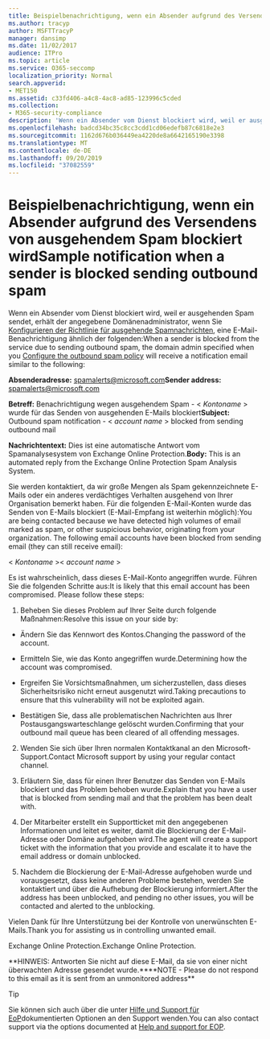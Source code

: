 ```yaml
---
title: Beispielbenachrichtigung, wenn ein Absender aufgrund des Versendens von ausgehendem Spam blockiert wird
ms.author: tracyp
author: MSFTTracyP
manager: dansimp
ms.date: 11/02/2017
audience: ITPro
ms.topic: article
ms.service: O365-seccomp
localization_priority: Normal
search.appverid:
- MET150
ms.assetid: c33fd406-a4c8-4ac8-ad85-123996c5cded
ms.collection:
- M365-security-compliance
description: 'Wenn ein Absender vom Dienst blockiert wird, weil er ausgehenden Spam sendet, erhält der angegebene Domänenadministrator, wenn Sie Konfigurieren der Richtlinie für ausgehende Spamnachrichten, eine E-Mail-Benachrichtigung ähnlich der folgenden:'
ms.openlocfilehash: badcd34bc35c8cc3cdd1cd06edefb87c6818e2e3
ms.sourcegitcommit: 1162d676b036449ea4220de8a6642165190e3398
ms.translationtype: MT
ms.contentlocale: de-DE
ms.lasthandoff: 09/20/2019
ms.locfileid: "37082559"
---
```

# <a name="sample-notification-when-a-sender-is-blocked-sending-outbound-spam"></a><span data-ttu-id="0d80c-103">Beispielbenachrichtigung, wenn ein Absender aufgrund des Versendens von ausgehendem Spam blockiert wird</span><span class="sxs-lookup"><span data-stu-id="0d80c-103">Sample notification when a sender is blocked sending outbound spam</span></span>

<span data-ttu-id="0d80c-104">Wenn ein Absender vom Dienst blockiert wird, weil er ausgehenden Spam sendet, erhält der angegebene Domänenadministrator, wenn Sie [Konfigurieren der Richtlinie für ausgehende Spamnachrichten](configure-the-outbound-spam-policy.md), eine E-Mail-Benachrichtigung ähnlich der folgenden:</span><span class="sxs-lookup"><span data-stu-id="0d80c-104">When a sender is blocked from the service due to sending outbound spam, the domain admin specified when you [Configure the outbound spam policy](configure-the-outbound-spam-policy.md) will receive a notification email similar to the following:</span></span> 
  
 <span data-ttu-id="0d80c-105">**Absenderadresse:** spamalerts@microsoft.com</span><span class="sxs-lookup"><span data-stu-id="0d80c-105">**Sender address:** spamalerts@microsoft.com</span></span> 
  
 <span data-ttu-id="0d80c-106">**Betreff:** Benachrichtigung wegen ausgehendem Spam - \<  *Kontoname*  \> wurde für das Senden von ausgehenden E-Mails blockiert</span><span class="sxs-lookup"><span data-stu-id="0d80c-106">**Subject:** Outbound spam notification - \<  *account name*  \> blocked from sending outbound mail</span></span> 
  
 <span data-ttu-id="0d80c-107">**Nachrichtentext:** Dies ist eine automatische Antwort vom Spamanalysesystem von Exchange Online Protection.</span><span class="sxs-lookup"><span data-stu-id="0d80c-107">**Body:** This is an automated reply from the Exchange Online Protection Spam Analysis System.</span></span> 
  
<span data-ttu-id="0d80c-p101">Sie werden kontaktiert, da wir große Mengen als Spam gekennzeichnete E-Mails oder ein anderes verdächtiges Verhalten ausgehend von Ihrer Organisation bemerkt haben. Für die folgenden E-Mail-Konten wurde das Senden von E-Mails blockiert (E-Mail-Empfang ist weiterhin möglich):</span><span class="sxs-lookup"><span data-stu-id="0d80c-p101">You are being contacted because we have detected high volumes of email marked as spam, or other suspicious behavior, originating from your organization. The following email accounts have been blocked from sending email (they can still receive email):</span></span>
  
<span data-ttu-id="0d80c-110">\< *Kontoname*  \></span><span class="sxs-lookup"><span data-stu-id="0d80c-110">\< *account name*  \></span></span> 
  
<span data-ttu-id="0d80c-p102">Es ist wahrscheinlich, dass dieses E-Mail-Konto angegriffen wurde. Führen Sie die folgenden Schritte aus:</span><span class="sxs-lookup"><span data-stu-id="0d80c-p102">It is likely that this email account has been compromised. Please follow these steps:</span></span>
  
1. <span data-ttu-id="0d80c-113">Beheben Sie dieses Problem auf Ihrer Seite durch folgende Maßnahmen:</span><span class="sxs-lookup"><span data-stu-id="0d80c-113">Resolve this issue on your side by:</span></span>
    
  - <span data-ttu-id="0d80c-114">Ändern Sie das Kennwort des Kontos.</span><span class="sxs-lookup"><span data-stu-id="0d80c-114">Changing the password of the account.</span></span>
    
  - <span data-ttu-id="0d80c-115">Ermitteln Sie, wie das Konto angegriffen wurde.</span><span class="sxs-lookup"><span data-stu-id="0d80c-115">Determining how the account was compromised.</span></span>
    
  - <span data-ttu-id="0d80c-116">Ergreifen Sie Vorsichtsmaßnahmen, um sicherzustellen, dass dieses Sicherheitsrisiko nicht erneut ausgenutzt wird.</span><span class="sxs-lookup"><span data-stu-id="0d80c-116">Taking precautions to ensure that this vulnerability will not be exploited again.</span></span>
    
  - <span data-ttu-id="0d80c-117">Bestätigen Sie, dass alle problematischen Nachrichten aus Ihrer Postausgangswarteschlange gelöscht wurden.</span><span class="sxs-lookup"><span data-stu-id="0d80c-117">Confirming that your outbound mail queue has been cleared of all offending messages.</span></span>
    
2. <span data-ttu-id="0d80c-118">Wenden Sie sich über Ihren normalen Kontaktkanal an den Microsoft-Support.</span><span class="sxs-lookup"><span data-stu-id="0d80c-118">Contact Microsoft support by using your regular contact channel.</span></span>
    
3. <span data-ttu-id="0d80c-119">Erläutern Sie, dass für einen Ihrer Benutzer das Senden von E-Mails blockiert und das Problem behoben wurde.</span><span class="sxs-lookup"><span data-stu-id="0d80c-119">Explain that you have a user that is blocked from sending mail and that the problem has been dealt with.</span></span>
    
4. <span data-ttu-id="0d80c-120">Der Mitarbeiter erstellt ein Supportticket mit den angegebenen Informationen und leitet es weiter, damit die Blockierung der E-Mail-Adresse oder Domäne aufgehoben wird.</span><span class="sxs-lookup"><span data-stu-id="0d80c-120">The agent will create a support ticket with the information that you provide and escalate it to have the email address or domain unblocked.</span></span>
    
5. <span data-ttu-id="0d80c-121">Nachdem die Blockierung der E-Mail-Adresse aufgehoben wurde und vorausgesetzt, dass keine anderen Probleme bestehen, werden Sie kontaktiert und über die Aufhebung der Blockierung informiert.</span><span class="sxs-lookup"><span data-stu-id="0d80c-121">After the address has been unblocked, and pending no other issues, you will be contacted and alerted to the unblocking.</span></span>
    
<span data-ttu-id="0d80c-122">Vielen Dank für Ihre Unterstützung bei der Kontrolle von unerwünschten E-Mails.</span><span class="sxs-lookup"><span data-stu-id="0d80c-122">Thank you for assisting us in controlling unwanted email.</span></span>
  
<span data-ttu-id="0d80c-123">Exchange Online Protection.</span><span class="sxs-lookup"><span data-stu-id="0d80c-123">Exchange Online Protection.</span></span>
  
<span data-ttu-id="0d80c-124">\*\*HINWEIS: Antworten Sie nicht auf diese E-Mail, da sie von einer nicht überwachten Adresse gesendet wurde.\*\*</span><span class="sxs-lookup"><span data-stu-id="0d80c-124">\*\*NOTE - Please do not respond to this email as it is sent from an unmonitored address\*\*</span></span>
  
> [!TIP]
> <span data-ttu-id="0d80c-125">Sie können sich auch über die unter [Hilfe und Support für EoP](help-and-support-for-eop.md)dokumentierten Optionen an den Support wenden.</span><span class="sxs-lookup"><span data-stu-id="0d80c-125">You can also contact support via the options documented at [Help and support for EOP](help-and-support-for-eop.md).</span></span> 
  

